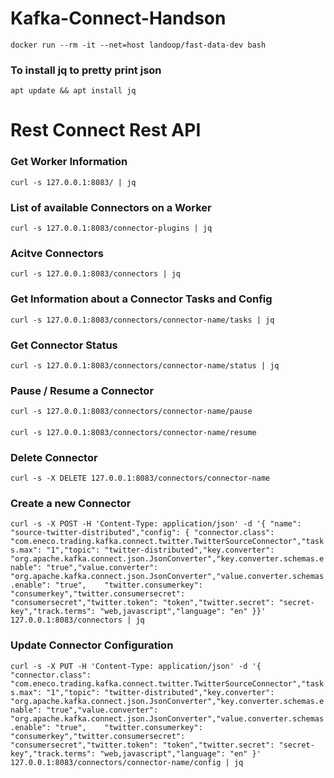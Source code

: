 # Kafka-Connect-Handson

`docker run --rm -it --net=host landoop/fast-data-dev bash`

### To install jq to pretty print json
`apt update && apt install jq`

# Rest Connect Rest API
### Get Worker Information
`curl -s 127.0.0.1:8083/ | jq`
### List of available Connectors on a Worker
`curl -s 127.0.0.1:8083/connector-plugins | jq`
### Acitve Connectors
`curl -s 127.0.0.1:8083/connectors | jq`
### Get Information about a Connector Tasks and Config
`curl -s 127.0.0.1:8083/connectors/connector-name/tasks | jq`
### Get Connector Status
`curl -s 127.0.0.1:8083/connectors/connector-name/status | jq`
### Pause / Resume a Connector
`curl -s 127.0.0.1:8083/connectors/connector-name/pause`
####
`curl -s 127.0.0.1:8083/connectors/connector-name/resume`
### Delete Connector 
`curl -s -X DELETE 127.0.0.1:8083/connectors/connector-name`
### Create a new Connector
`curl -s -X POST -H 'Content-Type: application/json' -d '{ "name": "source-twitter-distributed","config": { "connector.class": "com.eneco.trading.kafka.connect.twitter.TwitterSourceConnector","tasks.max": "1","topic": "twitter-distributed","key.converter": "org.apache.kafka.connect.json.JsonConverter","key.converter.schemas.enable": "true","value.converter": "org.apache.kafka.connect.json.JsonConverter","value.converter.schemas.enable": "true",    "twitter.consumerkey": "consumerkey","twitter.consumersecret": "consumersecret","twitter.token": "token","twitter.secret": "secret-key","track.terms": "web,javascript","language": "en" }}' 127.0.0.1:8083/connectors | jq`
### Update Connector Configuration
`curl -s -X PUT -H 'Content-Type: application/json' -d '{ "connector.class": "com.eneco.trading.kafka.connect.twitter.TwitterSourceConnector","tasks.max": "1","topic": "twitter-distributed","key.converter": "org.apache.kafka.connect.json.JsonConverter","key.converter.schemas.enable": "true","value.converter": "org.apache.kafka.connect.json.JsonConverter","value.converter.schemas.enable": "true",    "twitter.consumerkey": "consumerkey","twitter.consumersecret": "consumersecret","twitter.token": "token","twitter.secret": "secret-key","track.terms": "web,javascript","language": "en" }' 127.0.0.1:8083/connectors/connector-name/config | jq`

